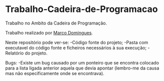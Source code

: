 # Trabalho-Cadeira-de-Programacao
Trabalho no Ambito da Cadeira de Programação.

Trabalho realizado por [Marco Domingues](https://github.com/Blaldas).

Neste repositório pode ver-se:
-Código fonte do projeto;
-Pasta com executavel do código fonte e ficheiros necessários à sua execução;
-Relatório do projeto.

Bugs:
-Existe um bug causado por um ponteiro que se encontra colocado para a lista ligada anterior aquela que devia apontar (lembro-me da causa mas não especificamente onde se encontrava).
